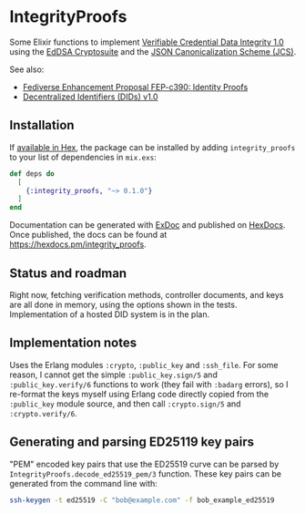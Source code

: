 # IntegrityProofs

Some Elixir functions to implement [Verifiable Credential Data Integrity 1.0](https://www.w3.org/TR/vc-data-integrity/) using the 
[EdDSA Cryptosuite](https://www.w3.org/TR/vc-di-eddsa/) and the
[JSON Canonicalization Scheme (JCS)](https://www.rfc-editor.org/rfc/rfc8785).

See also:

* [Fediverse Enhancement Proposal FEP-c390: Identity Proofs](https://codeberg.org/silverpill/feps/src/branch/main/c390/fep-c390.md)
* [Decentralized Identifiers (DIDs) v1.0](https://www.w3.org/TR/did-core/)

## Installation

If [available in Hex](https://hex.pm/docs/publish), the package can be installed
by adding `integrity_proofs` to your list of dependencies in `mix.exs`:

```elixir
def deps do
  [
    {:integrity_proofs, "~> 0.1.0"}
  ]
end
```

Documentation can be generated with [ExDoc](https://github.com/elixir-lang/ex_doc)
and published on [HexDocs](https://hexdocs.pm). Once published, the docs can
be found at <https://hexdocs.pm/integrity_proofs>.

## Status and roadman

Right now, fetching verification methods, controller documents, and keys are all
done in memory, using the options shown in the tests. Implementation of 
a hosted DID system is in the plan.

## Implementation notes

Uses the Erlang modules `:crypto`, `:public_key` and `:ssh_file`. For some reason,
I cannot get the simple `:public_key.sign/5` and `:public_key.verify/6` functions
to work (they fail with `:badarg` errors), so I re-format the keys myself using 
Erlang code directly copied from the `:public_key` module source, 
and then call `:crypto.sign/5` and `:crypto.verify/6`. 

## Generating and parsing ED25119 key pairs

"PEM" encoded key pairs that use the ED25519 curve can be parsed by
`IntegrityProofs.decode_ed25519_pem/3` function. These key pairs
can be generated from the command line with:

```sh
ssh-keygen -t ed25519 -C "bob@example.com" -f bob_example_ed25519
```
